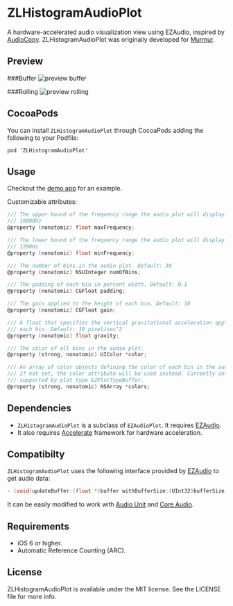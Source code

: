 ZLHistogramAudioPlot
====================

A hardware-accelerated audio visualization view using EZAudio, inspired by [AudioCopy](https://itunes.apple.com/us/app/audiocopy/id719137307?mt=8). ZLHistogramAudioPlot was originally developed for [Murmur](http://zhxnlai.github.io/#/murmur).

Preview
---

###Buffer
![preview buffer](Previews/ZLHistogramAudioPlotBuffer.gif)

###Rolling
![preview rolling](Previews/ZLHistogramAudioPlotRolling.gif)


CocoaPods
---
You can install `ZLHistogramAudioPlot` through CocoaPods adding the following to your Podfile:

    pod 'ZLHistogramAudioPlot'

Usage
---
Checkout the [demo app](https://github.com/zhxnlai/ZLHistogramAudioPlot/tree/master/EZAudioRecordExample) for an example.

Customizable attributes:
~~~objective-c
/// The upper bound of the frequency range the audio plot will display. Default:
/// 10000Hz
@property (nonatomic) float maxFrequency;

/// The lower bound of the frequency range the audio plot will display. Default:
/// 1200Hz
@property (nonatomic) float minFrequency;

/// The number of bins in the audio plot. Default: 30
@property (nonatomic) NSUInteger numOfBins;

/// The padding of each bin in percent width. Default: 0.1
@property (nonatomic) CGFloat padding;

/// The gain applied to the height of each bin. Default: 10
@property (nonatomic) CGFloat gain;

/// A float that specifies the vertical gravitational acceleration applied to
/// each bin. Default: 10 pixel/sec^2
@property (nonatomic) float gravity;

/// The color of all bins in the audio plot.
@property (strong, nonatomic) UIColor *color;

/// An array of color objects defining the color of each bin in the audio plot.
/// If not set, the color attribute will be used instead. Currently only
/// supported by plot type EZPlotTypeBuffer.
@property (strong, nonatomic) NSArray *colors;
~~~

Dependencies
---
- `ZLHistogramAudioPlot` is a subclass of `EZAudioPlot`. It requires [EZAudio](https://github.com/syedhali/EZAudio).
- It also requires [Accelerate](https://developer.apple.com/library/ios/documentation/Accelerate/Reference/AccelerateFWRef/_index.html) framework for hardware acceleration.

Compatibilty
---
`ZLHistogramAudioPlot` uses the following interface provided by [EZAudio](https://github.com/syedhali/EZAudio) to get audio data:
~~~objective-c
- (void)updateBuffer:(float *)buffer withBufferSize:(UInt32)bufferSize;
~~~
It can be easily modified to work with [Audio Unit](https://developer.apple.com/library/mac/documentation/MusicAudio/Conceptual/AudioUnitProgrammingGuide/Introduction/Introduction.html) and [Core Audio](https://developer.apple.com/library/mac/documentation/MusicAudio/Conceptual/CoreAudioOverview/Introduction/Introduction.html).

Requirements
---
- iOS 6 or higher.
- Automatic Reference Counting (ARC).

License
---
ZLHistogramAudioPlot is available under the MIT license. See the LICENSE file for more info.
